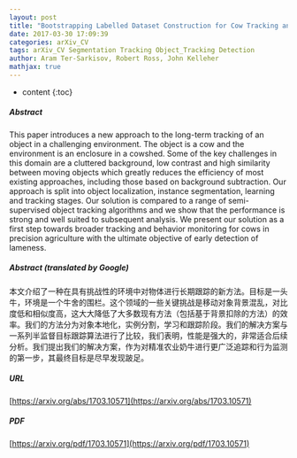 ```yaml
---
layout: post
title: "Bootstrapping Labelled Dataset Construction for Cow Tracking and Behavior Analysis"
date: 2017-03-30 17:09:39
categories: arXiv_CV
tags: arXiv_CV Segmentation Tracking Object_Tracking Detection
author: Aram Ter-Sarkisov, Robert Ross, John Kelleher
mathjax: true
---
```


* content
{:toc}

##### Abstract
This paper introduces a new approach to the long-term tracking of an object in a challenging environment. The object is a cow and the environment is an enclosure in a cowshed. Some of the key challenges in this domain are a cluttered background, low contrast and high similarity between moving objects which greatly reduces the efficiency of most existing approaches, including those based on background subtraction. Our approach is split into object localization, instance segmentation, learning and tracking stages. Our solution is compared to a range of semi-supervised object tracking algorithms and we show that the performance is strong and well suited to subsequent analysis. We present our solution as a first step towards broader tracking and behavior monitoring for cows in precision agriculture with the ultimate objective of early detection of lameness.

##### Abstract (translated by Google)
本文介绍了一种在具有挑战性的环境中对物体进行长期跟踪的新方法。目标是一头牛，环境是一个牛舍的围栏。这个领域的一些关键挑战是移动对象背景混乱，对比度低和相似度高，这大大降低了大多数现有方法（包括基于背景扣除的方法）的效率。我们的方法分为对象本地化，实例分割，学习和跟踪阶段。我们的解决方案与一系列半监督目标跟踪算法进行了比较，我们表明，性能是强大的，非常适合后续分析。我们提出我们的解决方案，作为对精准农业奶牛进行更广泛追踪和行为监测的第一步，其最终目标是尽早发现跛足。

##### URL
[https://arxiv.org/abs/1703.10571](https://arxiv.org/abs/1703.10571)

##### PDF
[https://arxiv.org/pdf/1703.10571](https://arxiv.org/pdf/1703.10571)

